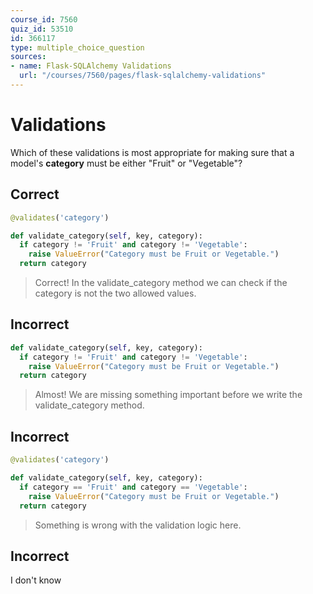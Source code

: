 ```yaml
---
course_id: 7560
quiz_id: 53510
id: 366117
type: multiple_choice_question
sources:
- name: Flask-SQLAlchemy Validations
  url: "/courses/7560/pages/flask-sqlalchemy-validations"
---
```


# Validations

Which of these validations is most appropriate for making sure that a
model's **category** must be either "Fruit" or "Vegetable"?

## Correct

```python
@validates('category') 

def validate_category(self, key, category):
  if category != 'Fruit' and category != 'Vegetable':
    raise ValueError("Category must be Fruit or Vegetable.")
  return category
```

> Correct! In the validate\_category method we can check if the category is not
> the two allowed values.

## Incorrect

```python
def validate_category(self, key, category):
  if category != 'Fruit' and category != 'Vegetable':
    raise ValueError("Category must be Fruit or Vegetable.")
  return category
```

> Almost! We are missing something important before we write the
> validate\_category method.

## Incorrect

```python
@validates('category') 

def validate_category(self, key, category):
  if category == 'Fruit' and category == 'Vegetable':
    raise ValueError("Category must be Fruit or Vegetable.")
  return category
```

> Something is wrong with the validation logic here.

## Incorrect

I don't know

